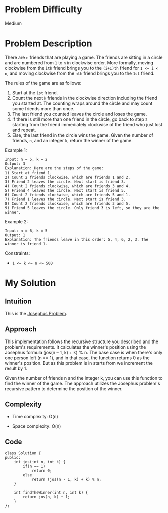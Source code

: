 # Problem Difficulty
Medium

# Problem Description
There are `n` friends that are playing a game. The friends are sitting in a circle and are numbered from `1` to `n` in clockwise order. More formally, moving clockwise from the `ith` friend brings you to the `(i+1)th` friend for `1 <= i < n`, and moving clockwise from the `nth` friend brings you to the `1st` friend.

The rules of the game are as follows:
1. Start at the `1st` friend.
2. Count the next `k` friends in the clockwise direction including the friend you started at. The counting wraps around the circle and may count some friends more than once.
3. The last friend you counted leaves the circle and loses the game.
4. If there is still more than one friend in the circle, go back to step `2` starting from the friend immediately clockwise of the friend who just lost and repeat.
5. Else, the last friend in the circle wins the game.
Given the number of friends, `n`, and an integer `k`, return the winner of the game.

Example 1:
```
Input: n = 5, k = 2
Output: 3
Explanation: Here are the steps of the game:
1) Start at friend 1.
2) Count 2 friends clockwise, which are friends 1 and 2.
3) Friend 2 leaves the circle. Next start is friend 3.
4) Count 2 friends clockwise, which are friends 3 and 4.
5) Friend 4 leaves the circle. Next start is friend 5.
6) Count 2 friends clockwise, which are friends 5 and 1.
7) Friend 1 leaves the circle. Next start is friend 3.
8) Count 2 friends clockwise, which are friends 3 and 5.
9) Friend 5 leaves the circle. Only friend 3 is left, so they are the winner.
```
Example 2:
```
Input: n = 6, k = 5
Output: 1
Explanation: The friends leave in this order: 5, 4, 6, 2, 3. The winner is friend 1.
```

Constraints:
- `1 <= k <= n <= 500`

# My Solution
## Intuition
<!-- Describe your first thoughts on how to solve this problem. -->
This is the [Josephus Problem](https://en.wikipedia.org/wiki/Josephus_problem).

## Approach
<!-- Describe your approach to solving the problem. -->
This implementation follows the recursive structure you described and the problem's requirements. It calculates the winner's position using the Josephus formula (jos(n – 1, k) + k) % n. The base case is when there's only one person left (n == 1), and in that case, the function returns 0 as the winner's position. But as this problem is in starts from we increment the result by 1.

Given the number of friends n and the integer k, you can use this function to find the winner of the game. The approach utilizes the Josephus problem's recursive pattern to determine the position of the winner.
## Complexity
- Time complexity: O(n)
<!-- Add your time complexity here, e.g. $$O(n)$$ -->

- Space complexity: O(n)
<!-- Add your space complexity here, e.g. $$O(n)$$ -->

## Code
```
class Solution {
public:
    int jos(int n, int k) {
        if(n == 1)
            return 0;
        else
            return (jos(n - 1, k) + k) % n;
    }

    int findTheWinner(int n, int k) {
        return jos(n, k) + 1;
    }
};
```

